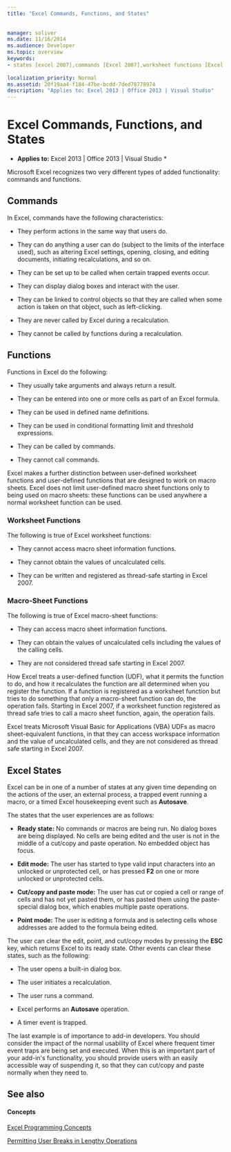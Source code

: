 ```yaml
---
title: "Excel Commands, Functions, and States"
 
 
manager: soliver
ms.date: 11/16/2014
ms.audience: Developer
ms.topic: overview
keywords:
- states [excel 2007],commands [Excel 2007],worksheet functions [Excel 2007],macro-sheet functions [Excel 2007],Excel states
 
localization_priority: Normal
ms.assetid: 20f19aa4-f184-47be-bcdd-7ded78778974
description: "Applies to: Excel 2013 | Office 2013 | Visual Studio"
---
```


# Excel Commands, Functions, and States

 * **Applies to:** Excel 2013 | Office 2013 | Visual Studio * 
  
Microsoft Excel recognizes two very different types of added functionality: commands and functions.
  
## Commands

In Excel, commands have the following characteristics:
  
- They perform actions in the same way that users do.
    
- They can do anything a user can do (subject to the limits of the interface used), such as altering Excel settings, opening, closing, and editing documents, initiating recalculations, and so on.
    
- They can be set up to be called when certain trapped events occur.
    
- They can display dialog boxes and interact with the user.
    
- They can be linked to control objects so that they are called when some action is taken on that object, such as left-clicking.
    
- They are never called by Excel during a recalculation.
    
- They cannot be called by functions during a recalculation.
    
## Functions

Functions in Excel do the following:
  
- They usually take arguments and always return a result.
    
- They can be entered into one or more cells as part of an Excel formula.
    
- They can be used in defined name definitions.
    
- They can be used in conditional formatting limit and threshold expressions.
    
- They can be called by commands.
    
- They cannot call commands.
    
Excel makes a further distinction between user-defined worksheet functions and user-defined functions that are designed to work on macro sheets. Excel does not limit user-defined macro sheet functions only to being used on macro sheets: these functions can be used anywhere a normal worksheet function can be used.
  
### Worksheet Functions

The following is true of Excel worksheet functions:
  
- They cannot access macro sheet information functions.
    
- They cannot obtain the values of uncalculated cells.
    
- They can be written and registered as thread-safe starting in Excel 2007.
    
### Macro-Sheet Functions

The following is true of Excel macro-sheet functions:
  
- They can access macro sheet information functions.
    
- They can obtain the values of uncalculated cells including the values of the calling cells.
    
- They are not considered thread safe starting in Excel 2007.
    
How Excel treats a user-defined function (UDF), what it permits the function to do, and how it recalculates the function are all determined when you register the function. If a function is registered as a worksheet function but tries to do something that only a macro-sheet function can do, the operation fails. Starting in Excel 2007, if a worksheet function registered as thread safe tries to call a macro sheet function, again, the operation fails.
  
Excel treats Microsoft Visual Basic for Applications (VBA) UDFs as macro sheet-equivalent functions, in that they can access workspace information and the value of uncalculated cells, and they are not considered as thread safe starting in Excel 2007.
  
## Excel States

Excel can be in one of a number of states at any given time depending on the actions of the user, an external process, a trapped event running a macro, or a timed Excel housekeeping event such as **Autosave**.
  
The states that the user experiences are as follows:
  
- **Ready state:** No commands or macros are being run. No dialog boxes are being displayed. No cells are being edited and the user is not in the middle of a cut/copy and paste operation. No embedded object has focus. 
    
- **Edit mode:** The user has started to type valid input characters into an unlocked or unprotected cell, or has pressed **F2** on one or more unlocked or unprotected cells. 
    
- **Cut/copy and paste mode:** The user has cut or copied a cell or range of cells and has not yet pasted them, or has pasted them using the paste-special dialog box, which enables multiple paste operations. 
    
- **Point mode:** The user is editing a formula and is selecting cells whose addresses are added to the formula being edited. 
    
The user can clear the edit, point, and cut/copy modes by pressing the **ESC** key, which returns Excel to its ready state. Other events can clear these states, such as the following: 
  
- The user opens a built-in dialog box.
    
- The user initiates a recalculation.
    
- The user runs a command.
    
- Excel performs an **Autosave** operation. 
    
- A timer event is trapped.
    
The last example is of importance to add-in developers. You should consider the impact of the normal usability of Excel where frequent timer event traps are being set and executed. When this is an important part of your add-in's functionality, you should provide users with an easily accessible way of suspending it, so that they can cut/copy and paste normally when they need to.
  
## See also

#### Concepts

[Excel Programming Concepts](excel-programming-concepts.md)
  
[Permitting User Breaks in Lengthy Operations](permitting-user-breaks-in-lengthy-operations.md)

